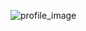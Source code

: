 ![profile_image](https://avatars1.githubusercontent.com/u/64160908?s=400&u=ca767b48e66594099cf9355c550a7da5cfd6595e&v=4)
